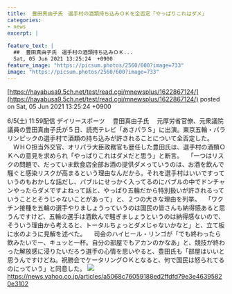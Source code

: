 ```yaml
---
title:  豊田真由子氏　選手村の酒類持ち込みＯＫを全否定「やっぱりこれはダメ」  
categories:
- news
excerpt: |
  
feature_text: |
  ##  豊田真由子氏　選手村の酒類持ち込みＯＫ...
  Sat, 05 Jun 2021 13:25:24  +0900
feature_image: "https://picsum.photos/2560/600?image=733"
image: "https://picsum.photos/2560/600?image=733"
---
```


[https://hayabusa9.5ch.net/test/read.cgi/mnewsplus/1622867124/](https://hayabusa9.5ch.net/test/read.cgi/mnewsplus/1622867124/)
posted on Sat, 05 Jun 2021 13:25:24  +0900

<!--more-->

6/5(土) 11:59配信 デイリースポーツ 　豊田真由子氏 　元厚労省官僚、元衆議院議員の豊田真由子氏が５日、読売テレビ「あさパラＳ」に出演。東京五輪・パラリンピックの選手村で酒類の持ち込みが許されることについて全否定した。 　ＷＨＯ担当外交官、オリパラ大臣政務官も歴任した豊田氏は、選手村の酒類ＯＫへの意見を求められ「やっぱりこれはダメだと思う」と断言。 　「一つはリスクの問題で、だっていま飲食店全部お酒の提供ダメっていうのは、お酒を飲んで騒ぐと感染リスクが高まるという理由なんだから。それを選手村はいいですっていうのもおかしな話だし、バブルにせっかく入ってるのにバブルの中でドンチャンやったらダメですよねって話と、やっぱり五輪だから特別扱いが許されるっていうこととそうじゃないことがあって」と、２つの大きな理由を列挙。 　「ワクチン接種を五輪の選手やりましょうっていうのは国民の皆さんも納得感あると思うんですけど、五輪の選手は酒飲んで騒ぎましょうというのは納得感ないので、そういう理由から考えると、トータルちょっとダメじゃないかなと」と、立て板に水のように見解を述べた。 　司会のハイヒール・リンゴが「でも終わったら飲みたいでー、キュッと一杯。自分の部屋でもアカンのかなあ」と、競技が終わった解放感に浸りたいだろう選手の心情を思いやると、豊田氏も「部屋はいいと思うんですけどね。祝勝会でケータリングＯＫとなると、何で国民は怒られてるのにっていう」と同意した。 ![](https://amd-pctr.c.yimg.jp/r/iwiz-amd/20210605-00000049-dal-000-5-view.jpg) https://news.yahoo.co.jp/articles/a5068c76059188ed2ffdfd79e3e46395820e3102
